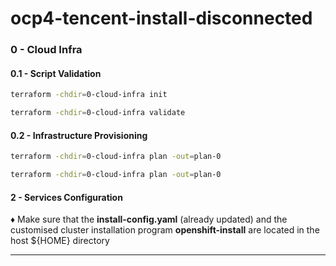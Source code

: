 # ocp4-tencent-install-disconnected

### 0 - Cloud Infra

#### 0.1 - Script Validation
```bash
terraform -chdir=0-cloud-infra init
```
```bash
terraform -chdir=0-cloud-infra validate
```
#### 0.2 - Infrastructure Provisioning
```bash
terraform -chdir=0-cloud-infra plan -out=plan-0
```
```bash
terraform -chdir=0-cloud-infra plan -out=plan-0
```

#### 2 - Services Configuration

♦️ Make sure that the __install-config.yaml__ (already updated) and the customised cluster installation program __openshift-install__ are located in the host ${HOME} directory



----